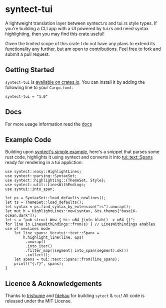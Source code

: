 # syntect-tui
A lightweight translation layer between syntect.rs and tui.rs style types. If you're building a CLI app with a UI powered by tui.rs and need syntax highlighting, then you may find this crate useful!

Given the limited scope of this crate I do not have any plans to extend its functionality any further, but am open to contributions. Feel free to fork and submit a pull request.

## Getting Started
`syntect-tui` is [available on crates.io](todo). You can install it by adding the following line to your `Cargo.toml`:

```
syntect-tui = "1.0"
```

## Docs
For more usage information read the [docs](https://docs.rs/syntect-tui/latest/syntect_tui/)

## Example Code
Building upon [syntect's simple example](https://github.com/trishume/syntect#example-code), here's a snippet that parses some rust code, highlights it using syntect and converts it into [tui::text::Spans](https://docs.rs/tui/0.10.0/tui/text/struct.Spans.html) ready for rendering in a tui appliction:
```
use syntect::easy::HighlightLines;
use syntect::parsing::SyntaxSet;
use syntect::highlighting::{ThemeSet, Style};
use syntect::util::LinesWithEndings;
use syntui::into_span;

let ps = SyntaxSet::load_defaults_newlines();
let ts = ThemeSet::load_defaults();
let syntax = ps.find_syntax_by_extension("rs").unwrap();
let mut h = HighlightLines::new(syntax, &ts.themes["base16-ocean.dark"]);
let s = "pub struct Wow { hi: u64 }\nfn blah() -> u64 {}";
for line in LinesWithEndings::from(s) { // LinesWithEndings enables use of newlines mode
    let line_spans: Vec<tui::text::Span> =
        h.highlight_line(line, &ps)
         .unwrap()
         .into_iter()
         .filter_map(|segment| into_span(segment).ok())
         .collect();
    let spans = tui::text::Spans::from(line_spans);
    print!("{:?}", spans);
}

```

## Licence & Acknowledgements
Thanks to [trishume](https://github.com/trishume) and [fdehau](https://github.com/fdehau/) for building `sytect` & `tui`! All code is released under the MIT License.
